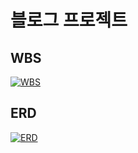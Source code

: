 # 블로그 프로젝트

## WBS

[![WBS](https://github.com/user-attachments/assets/b1ddcf08-bc35-455b-8944-b36f5f9e3bef)](https://github.com/users/AlbertImKr/projects/5/views/2)

## ERD

[![ERD](https://github.com/user-attachments/assets/17c8389e-2df6-4da5-a6e9-b76e726f8b1a)](https://www.erdcloud.com/d/48L5ncfrCxRGcuixX)
